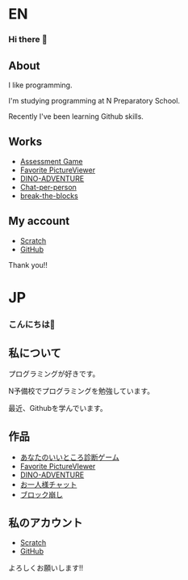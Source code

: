 # EN

### Hi there 👋

## About

I like programming.

I'm studying programming at N Preparatory School.

Recently I've been learning Github skills.

## Works

- [Assessment Game](https://kenton116.github.io/assessment/assessment.html)
- [Favorite PictureViewer](https://kenton116.github.io/Favorite-PictureViewer)
- [DINO-ADVENTURE](https://kenton116.github.io/DINO-ADVENTURE)
- [Chat-per-person](https://github.com/kenton116/Chat-per-person)
- [break-the-blocks](https://kenton116.github.io/break-the-blocks)

## My account

- [Scratch](https://scratch.mit.edu/users/kentune)
- [GitHub](https://github.com/kenton116)

Thank you!!

# JP

### こんにちは👋

## 私について

プログラミングが好きです。

N予備校でプログラミングを勉強しています。

最近、Githubを学んでいます。

## 作品

- [あなたのいいところ診断ゲーム](https://kenton116.github.io/assessment/assessment.html)
- [Favorite PictureVIewer](https://kenton116.github.io/Favorite-PictureViewer)
- [DINO-ADVENTURE](https://kenton116.github.io/DINO-ADVENTURE)
- [お一人様チャット](https://github.com/kenton116/Chat-per-person)
- [ブロック崩し](https://kenton116.github.io/break-the-blocks)

## 私のアカウント

- [Scratch](https://scratch.mit.edu/users/kentune)
- [GitHub](https://github.com/kenton116)

よろしくお願いします!!

